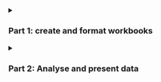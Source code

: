 <details>
  <summary>
    <h3>Part 1: create and format workbooks</h3>
  </summary>
</details>

<details>
  <summary>
    <h3>Part 2: Analyse and present data</h3>
  </summary>
</details>
